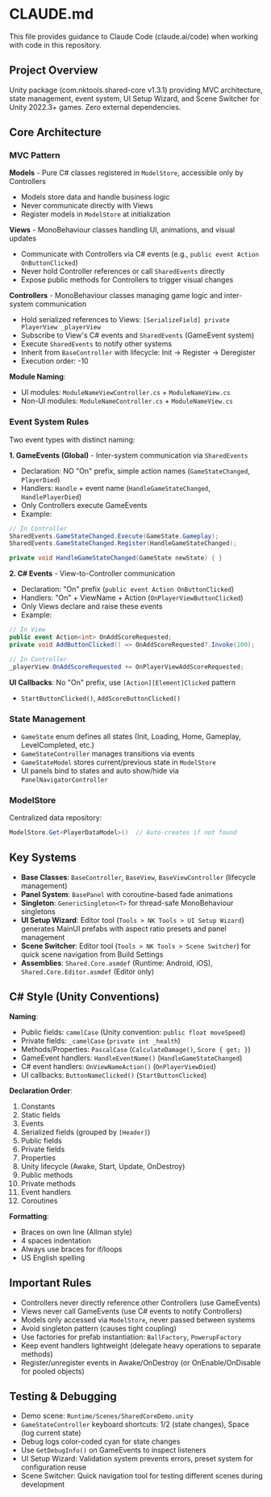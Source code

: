 # CLAUDE.md

This file provides guidance to Claude Code (claude.ai/code) when working with code in this repository.

## Project Overview

Unity package (com.nktools.shared-core v1.3.1) providing MVC architecture, state management, event system, UI Setup Wizard, and Scene Switcher for Unity 2022.3+ games. Zero external dependencies.

## Core Architecture

### MVC Pattern

**Models** - Pure C# classes registered in `ModelStore`, accessible only by Controllers
- Models store data and handle business logic
- Never communicate directly with Views
- Register models in `ModelStore` at initialization

**Views** - MonoBehaviour classes handling UI, animations, and visual updates
- Communicate with Controllers via C# events (e.g., `public event Action OnButtonClicked`)
- Never hold Controller references or call `SharedEvents` directly
- Expose public methods for Controllers to trigger visual changes

**Controllers** - MonoBehaviour classes managing game logic and inter-system communication
- Hold serialized references to Views: `[SerializeField] private PlayerView _playerView`
- Subscribe to View's C# events and `SharedEvents` (GameEvent system)
- Execute `SharedEvents` to notify other systems
- Inherit from `BaseController` with lifecycle: Init → Register → Deregister
- Execution order: -10

**Module Naming**:
- UI modules: `ModuleNameViewController.cs` + `ModuleNameView.cs`
- Non-UI modules: `ModuleNameController.cs` + `ModuleNameView.cs`

### Event System Rules

Two event types with distinct naming:

**1. GameEvents (Global)** - Inter-system communication via `SharedEvents`
- Declaration: NO "On" prefix, simple action names (`GameStateChanged`, `PlayerDied`)
- Handlers: `Handle` + event name (`HandleGameStateChanged`, `HandlePlayerDied`)
- Only Controllers execute GameEvents
- Example:
```csharp
// In Controller
SharedEvents.GameStateChanged.Execute(GameState.Gameplay);
SharedEvents.GameStateChanged.Register(HandleGameStateChanged);

private void HandleGameStateChanged(GameState newState) { }
```

**2. C# Events** - View-to-Controller communication
- Declaration: "On" prefix (`public event Action OnButtonClicked`)
- Handlers: "On" + ViewName + Action (`OnPlayerViewButtonClicked`)
- Only Views declare and raise these events
- Example:
```csharp
// In View
public event Action<int> OnAddScoreRequested;
private void AddButtonClicked() => OnAddScoreRequested?.Invoke(100);

// In Controller
_playerView.OnAddScoreRequested += OnPlayerViewAddScoreRequested;
```

**UI Callbacks**: No "On" prefix, use `[Action][Element]Clicked` pattern
- `StartButtonClicked()`, `AddScoreButtonClicked()`

### State Management

- `GameState` enum defines all states (Init, Loading, Home, Gameplay, LevelCompleted, etc.)
- `GameStateController` manages transitions via events
- `GameStateModel` stores current/previous state in `ModelStore`
- UI panels bind to states and auto show/hide via `PanelNavigatorController`

### ModelStore

Centralized data repository:
```csharp
ModelStore.Get<PlayerDataModel>()  // Auto-creates if not found
```

## Key Systems

- **Base Classes**: `BaseController`, `BaseView`, `BaseViewController` (lifecycle management)
- **Panel System**: `BasePanel` with coroutine-based fade animations
- **Singleton**: `GenericSingleton<T>` for thread-safe MonoBehaviour singletons
- **UI Setup Wizard**: Editor tool (`Tools > NK Tools > UI Setup Wizard`) generates MainUI prefabs with aspect ratio presets and panel management
- **Scene Switcher**: Editor tool (`Tools > NK Tools > Scene Switcher`) for quick scene navigation from Build Settings
- **Assemblies**: `Shared.Core.asmdef` (Runtime: Android, iOS), `Shared.Core.Editor.asmdef` (Editor only)

## C# Style (Unity Conventions)

**Naming**:
- Public fields: `camelCase` (Unity convention: `public float moveSpeed`)
- Private fields: `_camelCase` (`private int _health`)
- Methods/Properties: `PascalCase` (`CalculateDamage()`, `Score { get; }`)
- GameEvent handlers: `HandleEventName()` (`HandleGameStateChanged`)
- C# event handlers: `OnViewNameAction()` (`OnPlayerViewDied`)
- UI callbacks: `ButtonNameClicked()` (`StartButtonClicked`)

**Declaration Order**:
1. Constants
2. Static fields
3. Events
4. Serialized fields (grouped by `[Header]`)
5. Public fields
6. Private fields
7. Properties
8. Unity lifecycle (Awake, Start, Update, OnDestroy)
9. Public methods
10. Private methods
11. Event handlers
12. Coroutines

**Formatting**:
- Braces on own line (Allman style)
- 4 spaces indentation
- Always use braces for if/loops
- US English spelling

## Important Rules

- Controllers never directly reference other Controllers (use GameEvents)
- Views never call GameEvents (use C# events to notify Controllers)
- Models only accessed via `ModelStore`, never passed between systems
- Avoid singleton pattern (causes tight coupling)
- Use factories for prefab instantiation: `BallFactory`, `PowerupFactory`
- Keep event handlers lightweight (delegate heavy operations to separate methods)
- Register/unregister events in Awake/OnDestroy (or OnEnable/OnDisable for pooled objects)

## Testing & Debugging

- Demo scene: `Runtime/Scenes/SharedCoreDemo.unity`
- `GameStateController` keyboard shortcuts: 1/2 (state changes), Space (log current state)
- Debug logs color-coded cyan for state changes
- Use `GetDebugInfo()` on GameEvents to inspect listeners
- UI Setup Wizard: Validation system prevents errors, preset system for configuration reuse
- Scene Switcher: Quick navigation tool for testing different scenes during development
